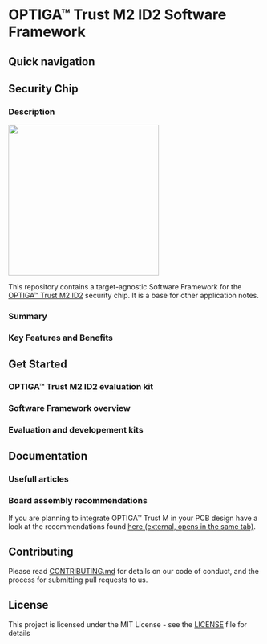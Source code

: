 # OPTIGA&trade; Trust M2 ID2 Software Framework

## Quick navigation

## Security Chip

### <a name="description"></a>Description

<img src="https://github.com/Infineon/Assets/blob/master/Pictures/optiga_trust_m_uson10.png" width="300" >

This repository contains a target-agnostic Software Framework for the [OPTIGA™ Trust M2 ID2](https://www.infineon.com/optiga-trust) security chip. It is a base for other application notes.

### <a name="summary"></a>Summary

### <a name="key_features_and_benefits"></a>Key Features and Benefits

## Get Started

### OPTIGA™ Trust M2 ID2 evaluation kit

### Software Framework overview

### Evaluation and developement kits

## Documentation

### Usefull articles

### Board assembly recommendations

If you are planning to integrate OPTIGA™ Trust M in your PCB design have a look at the recommendations found [here (external, opens in the same tab)](https://www.infineon.com/dgdl/Infineon-Recommendations_for_Board_Assembly_xQFN-P-v01_00-EN.pdf?fileId=5546d462580663ef015806ab383a05bf).

## <a name="contributing"></a>Contributing

Please read [CONTRIBUTING.md](CONTRIBUTING.md) for details on our code of conduct, and the process for submitting pull requests to us.

## <a name="license"></a>License
This project is licensed under the MIT License - see the [LICENSE](LICENSE) file for details

